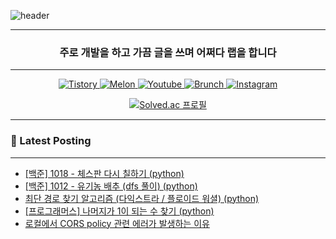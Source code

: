 ![header](https://capsule-render.vercel.app/api?type=waving&color=auto&height=300&section=header&text=Take%20Knowledge&fontSize=90&fontAlign=50)
<div align="center">

---

<h3 align="center"> 주로 개발을 하고 가끔 글을 쓰며 어쩌다 랩을 합니다 </h3>

---

<p align="center">
  <a href="https://takeknowledge.tistory.com/">
      <img alt="Tistory" src="https://img.shields.io/badge/tistory-000000?style=plastic&logo=tistory&logoColor=white"/>
  </a>
  <a href="https://www.melon.com/artist/timeline.htm?artistId=3233569">
      <img alt="Melon" src="https://img.shields.io/badge/Melon-00CD3C?style=plastic" />
  </a> 
   <a href="https://www.youtube.com/@nomelancholy/">
      <img alt="Youtube" src="https://img.shields.io/badge/youtube-FF0000?style=plastic&logo=youtube&logoColor=white"/>
  </a>
   <a href="https://www.melon.com/artist/timeline.htm?artistId=3233569">
      <img alt="Brunch" src="https://img.shields.io/badge/Brunch-1E191A?style=plastic" />
  </a> 
  <a href="https://www.instagram.com/takeknowledge/">
      <img alt="Instagram" src="https://img.shields.io/badge/Instagram-E4405F?style=plastic&logo=instagram&logoColor=white"/>
  </a>
</p>

  
[![Solved.ac
프로필](http://mazassumnida.wtf/api/v2/generate_badge?boj=nomelancholy)](https://solved.ac/nomelancholy)
</div>

---

### 🚀 Latest Posting

---

<!-- BLOG-POST-LIST:START -->
- [[백준] 1018 - 체스판 다시 칠하기 &lpar;python&rpar;](https://takeknowledge.tistory.com/155)
- [[백준] 1012 - 유기농 배추 &lpar;dfs 풀이&rpar; &lpar;python&rpar;](https://takeknowledge.tistory.com/154)
- [최단 경로 찾기 알고리즘 &lpar;다익스트라 / 플로이드 워셜&rpar; &lpar;python&rpar;](https://takeknowledge.tistory.com/153)
- [[프로그래머스] 나머지가 1이 되는 수 찾기 &lpar;python&rpar;](https://takeknowledge.tistory.com/152)
- [로컬에서 CORS policy 관련 에러가 발생하는 이유](https://takeknowledge.tistory.com/151)
<!-- BLOG-POST-LIST:END -->
